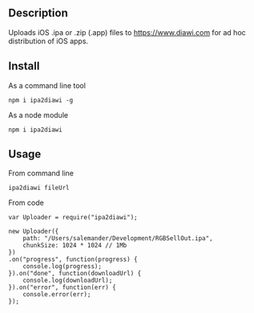 ## Description
Uploads iOS .ipa or .zip (.app) files to https://www.diawi.com for ad hoc distribution of iOS apps.

## Install
As a command line tool

	npm i ipa2diawi -g

As a node module

	npm i ipa2diawi

## Usage
From command line

	ipa2diawi fileUrl

From code

```
var Uploader = require("ipa2diawi");

new Uploader({
	path: "/Users/salemander/Development/RGBSellOut.ipa",
	chunkSize: 1024 * 1024 // 1Mb
})
.on("progress", function(progress) {
	console.log(progress);
}).on("done", function(downloadUrl) {
	console.log(downloadUrl);
}).on("error", function(err) {
	console.error(err);
});
```
